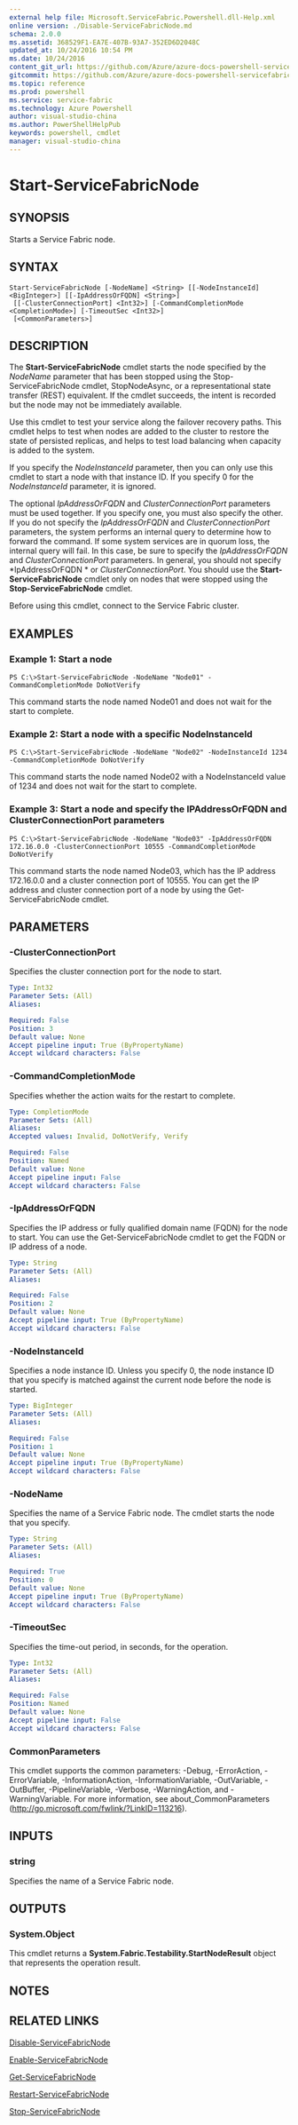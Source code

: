 ```yaml
---
external help file: Microsoft.ServiceFabric.Powershell.dll-Help.xml
online version: ./Disable-ServiceFabricNode.md
schema: 2.0.0
ms.assetid: 368529F1-EA7E-407B-93A7-352ED6D2048C
updated_at: 10/24/2016 10:54 PM
ms.date: 10/24/2016
content_git_url: https://github.com/Azure/azure-docs-powershell-servicefabric/blob/master/Service-Fabric-cmdlets/ServiceFabric/vlatest/Start-ServiceFabricNode.md
gitcommit: https://github.com/Azure/azure-docs-powershell-servicefabric/blob/865a3e19e58e9be5871c4d9834591e4ba1c1b9ec/Service-Fabric-cmdlets/ServiceFabric/vlatest/Start-ServiceFabricNode.md
ms.topic: reference
ms.prod: powershell
ms.service: service-fabric
ms.technology: Azure Powershell
author: visual-studio-china
ms.author: PowerShellHelpPub
keywords: powershell, cmdlet
manager: visual-studio-china
---
```


# Start-ServiceFabricNode

## SYNOPSIS
Starts a Service Fabric node.

## SYNTAX

```
Start-ServiceFabricNode [-NodeName] <String> [[-NodeInstanceId] <BigInteger>] [[-IpAddressOrFQDN] <String>]
 [[-ClusterConnectionPort] <Int32>] [-CommandCompletionMode <CompletionMode>] [-TimeoutSec <Int32>]
 [<CommonParameters>]
```

## DESCRIPTION
The **Start-ServiceFabricNode** cmdlet starts the node specified by the *NodeName* parameter that has been stopped using the Stop-ServiceFabricNode cmdlet, StopNodeAsync, or a representational state transfer (REST) equivalent.
If the cmdlet succeeds, the intent is recorded but the node may not be immediately available.

Use this cmdlet to test your service along the failover recovery paths.
This cmdlet helps to test when nodes are added to the cluster to restore the state of persisted replicas, and helps to test load balancing when capacity is added to the system.

If you specify the *NodeInstanceId* parameter, then you can only use this cmdlet to start a node with that instance ID.
If you specify 0 for the *NodeInstanceId* parameter, it is ignored.

The optional *IpAddressOrFQDN* and *ClusterConnectionPort* parameters must be used together.
If you specify one, you must also specify the other.
If you do not specify the *IpAddressOrFQDN* and *ClusterConnectionPort* parameters, the system performs an internal query to determine how to forward the command.
If some system services are in quorum loss, the internal query will fail.
In this case, be sure to specify the *IpAddressOrFQDN* and *ClusterConnectionPort* parameters.
In general, you should not specify *IpAddressOrFQDN * or *ClusterConnectionPort*.
You should use the **Start-ServiceFabricNode** cmdlet only on nodes that were stopped using the **Stop-ServiceFabricNode** cmdlet.

Before using this cmdlet, connect to the Service Fabric cluster.

## EXAMPLES

### Example 1: Start a node
```
PS C:\>Start-ServiceFabricNode -NodeName "Node01" -CommandCompletionMode DoNotVerify
```

This command starts the node named Node01 and does not wait for the start to complete.

### Example 2: Start a node with a specific NodeInstanceId
```
PS C:\>Start-ServiceFabricNode -NodeName "Node02" -NodeInstanceId 1234 -CommandCompletionMode DoNotVerify
```

This command starts the node named Node02 with a NodeInstanceId value of 1234 and does not wait for the start to complete.

### Example 3: Start a node and specify the IPAddressOrFQDN and ClusterConnectionPort parameters
```
PS C:\>Start-ServiceFabricNode -NodeName "Node03" -IpAddressOrFQDN 172.16.0.0 -ClusterConnectionPort 10555 -CommandCompletionMode DoNotVerify
```

This command starts the node named Node03, which has the IP address 172.16.0.0 and a cluster connection port of 10555.
You can get the IP address and cluster connection port of a node by using the Get-ServiceFabricNode cmdlet.

## PARAMETERS

### -ClusterConnectionPort
Specifies the cluster connection port for the node to start.

```yaml
Type: Int32
Parameter Sets: (All)
Aliases: 

Required: False
Position: 3
Default value: None
Accept pipeline input: True (ByPropertyName)
Accept wildcard characters: False
```

### -CommandCompletionMode
Specifies whether the action waits for the restart to complete.

```yaml
Type: CompletionMode
Parameter Sets: (All)
Aliases: 
Accepted values: Invalid, DoNotVerify, Verify

Required: False
Position: Named
Default value: None
Accept pipeline input: False
Accept wildcard characters: False
```

### -IpAddressOrFQDN
Specifies the IP address or fully qualified domain name (FQDN) for the node to start.
You can use the Get-ServiceFabricNode cmdlet to get the FQDN or IP address of a node.

```yaml
Type: String
Parameter Sets: (All)
Aliases: 

Required: False
Position: 2
Default value: None
Accept pipeline input: True (ByPropertyName)
Accept wildcard characters: False
```

### -NodeInstanceId
Specifies a node instance ID.
Unless you specify 0, the node instance ID that you specify is matched against the current node before the node is started.

```yaml
Type: BigInteger
Parameter Sets: (All)
Aliases: 

Required: False
Position: 1
Default value: None
Accept pipeline input: True (ByPropertyName)
Accept wildcard characters: False
```

### -NodeName
Specifies the name of a Service Fabric node.
The cmdlet starts the node that you specify.

```yaml
Type: String
Parameter Sets: (All)
Aliases: 

Required: True
Position: 0
Default value: None
Accept pipeline input: True (ByPropertyName)
Accept wildcard characters: False
```

### -TimeoutSec
Specifies the time-out period, in seconds, for the operation.

```yaml
Type: Int32
Parameter Sets: (All)
Aliases: 

Required: False
Position: Named
Default value: None
Accept pipeline input: False
Accept wildcard characters: False
```

### CommonParameters
This cmdlet supports the common parameters: -Debug, -ErrorAction, -ErrorVariable, -InformationAction, -InformationVariable, -OutVariable, -OutBuffer, -PipelineVariable, -Verbose, -WarningAction, and -WarningVariable. For more information, see about_CommonParameters (http://go.microsoft.com/fwlink/?LinkID=113216).

## INPUTS

### string
Specifies the name of a Service Fabric node.

## OUTPUTS

### System.Object
This cmdlet returns a **System.Fabric.Testability.StartNodeResult** object that represents the operation result.

## NOTES

## RELATED LINKS

[Disable-ServiceFabricNode](./Disable-ServiceFabricNode.md)

[Enable-ServiceFabricNode](./Enable-ServiceFabricNode.md)

[Get-ServiceFabricNode](./Get-ServiceFabricNode.md)

[Restart-ServiceFabricNode](./Restart-ServiceFabricNode.md)

[Stop-ServiceFabricNode](./Stop-ServiceFabricNode.md)


